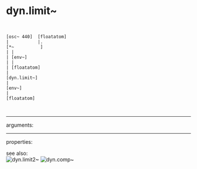 # dyn.limit~

```


[osc~ 440]  [floatatom]
|           |.
[*~          ]
| |
| [env~]
| |
| [floatatom]
|
[dyn.limit~]
|
[env~]
|
[floatatom]

            
```
---
arguments:


---
properties:


see also:<br>
![dyn.limit2~]("img/object_dyn.limit2~.png")
![dyn.comp~]("img/object_dyn.comp~.png")
